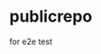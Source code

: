 # publicrepo
for e2e test





































































































































































































































































































































































































































































































































































































































































































































































































































































































































































































































































































































































































































































































































































































































































































































































































































































































































































































































































































































































































































































































































































































































































































































































































































































































































































































































































































































































































































































































































































































































































































































































































































































































































































































































































































































































































































































































































































































































































































































